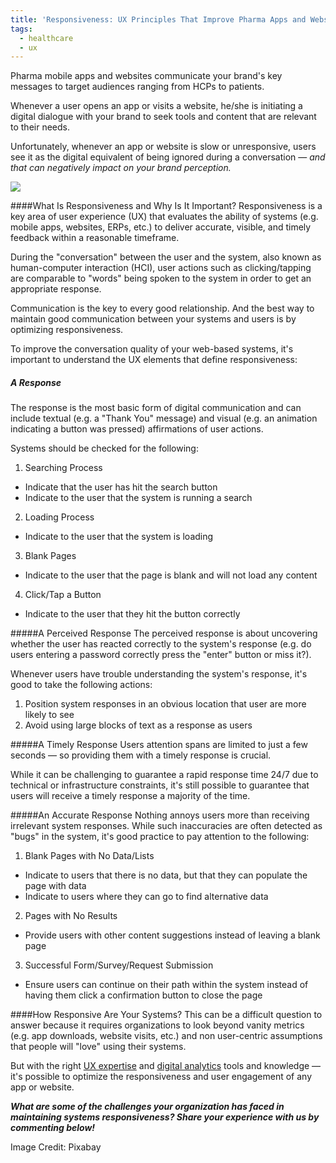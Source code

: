 ```yaml
---
title: 'Responsiveness: UX Principles That Improve Pharma Apps and Websites'
tags:
  - healthcare
  - ux
---
```


Pharma mobile apps and websites communicate your brand's key messages to target audiences ranging from HCPs to patients. 

Whenever a user opens an app or visits a website, he/she is initiating a digital dialogue with your brand to seek tools and content that are relevant to their needs. 

Unfortunately, whenever an app or website is slow or unresponsive, users see it as the digital equivalent of being ignored during a conversation — *and that can negatively impact on your brand perception.* 

![](/content/images/2016/08/imac-793042_1920.jpg)
 
####What Is Responsiveness and Why Is It Important? 
Responsiveness is a key area of user experience (UX) that evaluates the ability of systems (e.g. mobile apps, websites, ERPs, etc.) to deliver accurate, visible, and timely feedback within a reasonable timeframe.

During the "conversation" between the user and the system, also known as human-computer interaction (HCI), user actions such as clicking/tapping are comparable to "words" being spoken to the system in order to get an appropriate response. 

Communication is the key to every good relationship. And the best way to maintain good communication between your systems and users is by optimizing responsiveness.  

To improve the conversation quality of your web-based systems, it's important to understand the UX elements that define responsiveness: 

##### A Response 
The response is the most basic form of digital communication and can include textual (e.g. a "Thank You" message) and visual (e.g. an animation indicating a button was pressed) affirmations of user actions. 

Systems should be checked for the following: 

1. Searching Process
 * Indicate that the user has hit the search button
 * Indicate to the user that the system is running a search 
2. Loading Process 
 * Indicate to the user that the system is loading
3. Blank Pages
 * Indicate to the user that the page is blank and will not load any content 
4. Click/Tap a Button
 * Indicate to the user that they hit the button correctly 


#####A Perceived Response 
The perceived response is about uncovering whether the user has reacted correctly to the system's response (e.g. do users entering a password correctly press the "enter" button or miss it?). 

Whenever users have trouble understanding the system's response, it's good to take the following actions: 

1. Position system responses in an obvious location that user are more likely to see
2. Avoid using large blocks of text as a response as users 

#####A Timely Response 
Users attention spans are limited to just a few seconds — so providing them with a timely response is crucial. 

While it can be challenging to guarantee a rapid response time 24/7 due to technical or infrastructure constraints, it's still possible to guarantee that users will receive a timely response a majority of the time. 


#####An Accurate Response 
Nothing annoys users more than receiving irrelevant system responses. While such inaccuracies are often detected as "bugs" in the system, it's good practice to pay attention to the following: 

1. Blank Pages with No Data/Lists
 * Indicate to users that there is no data, but that they can populate the page with data
 * Indicate to users where they can go to find alternative data
2. Pages with No Results
 * Provide users with other content suggestions instead of leaving a blank page 
3. Successful Form/Survey/Request Submission
 * Ensure users can continue on their path within the system instead of having them click a confirmation button to close the page

####How Responsive Are Your Systems? 
This can be a difficult question to answer because it requires organizations to look beyond vanity metrics (e.g. app downloads, website visits, etc.) and non user-centric assumptions that people will "love" using their systems. 

But with the right [UX expertise](http://innocellence.com/d/en/capabilities/design_user_experience.html) and [digital analytics](http://blog.innocellence.com/2016/07/11/why-digital-analytics-is-crucial-for-optimizing-pharma-business-outcomes/) tools and knowledge — it's possible to optimize the responsiveness and user engagement of any app or website. 

***What are some of the challenges your organization has faced in maintaining systems responsiveness? Share your experience with us by commenting below!***

Image Credit: Pixabay 
 
 


